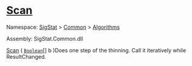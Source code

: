 # [Scan](./HSCPThinningStep-100664156.md)

Namespace: [SigStat]() > [Common](./../../README.md) > [Algorithms](./../README.md)

Assembly: SigStat.Common.dll

[Scan](./HSCPThinningStep-100664156.md) ( [`Boolean`](https://docs.microsoft.com/en-us/dotnet/api/System.Boolean)[] b )Does one step of the thinning. Call it iteratively while ResultChanged.
